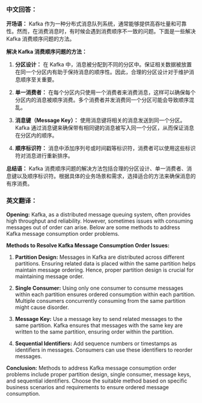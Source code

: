 ### 中文回答：

**开场语：**
Kafka 作为一种分布式消息队列系统，通常能够提供高吞吐量和可靠性。然而，在消费消息时，有时候会遇到消费顺序不一致的问题。下面是一些解决 Kafka 消费顺序问题的方法。

**解决 Kafka 消费顺序问题的方法：**

1. **分区设计：** 在 Kafka 中，消息被分配到不同的分区中。保证相关数据被放置在同一个分区内有助于保持消息的顺序性。因此，合理的分区设计对于维护消息顺序至关重要。

2. **单一消费者：** 在每个分区内只使用一个消费者来消费消息，这样可以确保每个分区内的消息被顺序消费。多个消费者并发消费同一个分区可能会导致顺序混乱。

3. **消息键（Message Key）：** 使用消息键将相关的消息发送到同一个分区。Kafka 通过消息键来确保带有相同键的消息被写入同一个分区，从而保证消息在分区内的顺序。

4. **顺序标识符：** 消息中添加序列号或时间戳等标识符，消费者可以使用这些标识符对消息进行重新排序。

**总结语：**
Kafka 消费顺序问题的解决方法包括合理的分区设计、单一消费者、消息键以及顺序标识符。根据具体的业务场景和需求，选择适合的方法来确保消息的有序消费。

### 英文翻译：

**Opening:**
Kafka, as a distributed message queuing system, often provides high throughput and reliability. However, sometimes issues with consuming messages out of order can arise. Below are some methods to address Kafka message consumption order problems.

**Methods to Resolve Kafka Message Consumption Order Issues:**

1. **Partition Design:** Messages in Kafka are distributed across different partitions. Ensuring related data is placed within the same partition helps maintain message ordering. Hence, proper partition design is crucial for maintaining message order.

2. **Single Consumer:** Using only one consumer to consume messages within each partition ensures ordered consumption within each partition. Multiple consumers concurrently consuming from the same partition might cause disorder.

3. **Message Key:** Use a message key to send related messages to the same partition. Kafka ensures that messages with the same key are written to the same partition, ensuring order within the partition.

4. **Sequential Identifiers:** Add sequence numbers or timestamps as identifiers in messages. Consumers can use these identifiers to reorder messages.

**Conclusion:**
Methods to address Kafka message consumption order problems include proper partition design, single consumer, message keys, and sequential identifiers. Choose the suitable method based on specific business scenarios and requirements to ensure ordered message consumption.